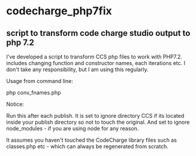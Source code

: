 # codecharge_php7fix
script to transform code charge studio output to php 7.2
----------------------------------------------------------------------
I've developed a script to transform CCS php files to work with PHP7.2. includes changing function and constructor names,
each iterations etc. I don't take any responsibility, but I am using this regularly.

Usage from command line:

php conv_fnames.php <path to project dir after publish>

Notice:

Run this after each publish. 
It is set to ignore directory CCS if its located inside your publish directory so not to touch the original. 
And set to ignore node_modules - if you are using node for any reason.

It assumes you haven't touched the CodeCharge library files such as classes.php etc - 
which can always be regenerated from scratch.
